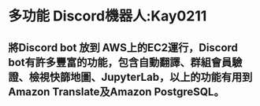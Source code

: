 # 多功能 Discord機器人:Kay0211

## 將Discord bot 放到 AWS上的EC2運行，Discord bot有許多豐富的功能，包含自動翻譯、群組會員驗證、檢視快篩地圖、JupyterLab，以上的功能有用到Amazon Translate及Amazon PostgreSQL。

